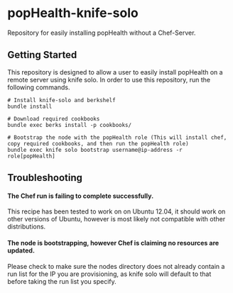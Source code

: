 popHealth-knife-solo
====================

Repository for easily installing popHealth without a Chef-Server.

Getting Started
-----

This repository is designed to allow a user to easily install popHealth on a remote server using knife solo. In order to use this repository, run the following commands.

    # Install knife-solo and berkshelf
    bundle install

    # Download required cookbooks
    bundle exec berks install -p cookbooks/

    # Bootstrap the node with the popHealth role (This will install chef, copy required cookbooks, and then run the popHealth role)
    bundle exec knife solo bootstrap username@ip-address -r role[popHealth]

Troubleshooting
-----

#### The Chef run is failing to complete successfully.

This recipe has been tested to work on on Ubuntu 12.04, it should work on other versions of Ubuntu, however is most likely not compatible with other distributions.

#### The node is bootstrapping, however Chef is claiming no resources are updated.

Please check to make sure the nodes directory does not already contain a run list for the IP you are provisioning, as knife solo will default to that before taking the run list you specify.